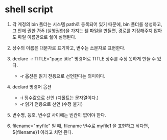 # shell script

1. 각 계정의 bin 폴더는 시스템 path로 등록되어 있기 때문에, bin 폴더를 생성하고, 그 안에 권한 755 (실행권한)을 가지는 쉘 파일을 만들면, 경로를 지정해주지 않아도 파일 이름만으로 쉘이 실행된다.

2. 상수의 이름은 대문자로 표기하고, 변수는 소문자로 표현한다.

3. declare -r TITLE="page title" 명령어로 TITLE 상수를 수정 못하게 만들 수 있다.
    + -r 옵션은 읽기 전용으로 선언한다는 의미이다.

4. declard 명령어 옵션
    + -i 정수값으로 선언 (디폴트는 문자열이다.)
    + -r 읽기 전용으로 선언 (수정 불가)

5. 변수명, 등호, 변수값 사이에는 빈칸이 없어야 한다.

6. filename="myfile" 일 때, filename 변수로 myfile1 을 표현하고 싶다면, ${filename}1 이라고 치면 된다.
